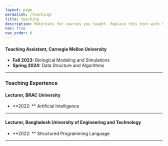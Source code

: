 ```yaml
---
layout: page
permalink: /teaching/
title: teaching
description: Materials for courses you taught. Replace this text with your description.
nav: true
nav_order: 6
---
```


#### Teaching Assistant, Carnegie Mellon University

- **Fall 2023:** Biological Modeling and Simulations
- **Spring 2024:** Data Structure and Algorithms 

---

### Teaching Experience

#### Lecturer, BRAC University

 - **2022: ** Artificial Intelligence
   
---

#### Lecturer, Bangladesh University of Engineering and Technology

 - **2022: ** Structured Programming Language

---



